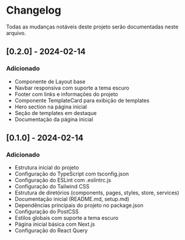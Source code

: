 # Changelog

Todas as mudanças notáveis deste projeto serão documentadas neste arquivo.

## [0.2.0] - 2024-02-14

### Adicionado

- Componente de Layout base
- Navbar responsiva com suporte a tema escuro
- Footer com links e informações do projeto
- Componente TemplateCard para exibição de templates
- Hero section na página inicial
- Seção de templates em destaque
- Documentação da página inicial

## [0.1.0] - 2024-02-14

### Adicionado

- Estrutura inicial do projeto
- Configuração do TypeScript com tsconfig.json
- Configuração do ESLint com .eslintrc.js
- Configuração do Tailwind CSS
- Estrutura de diretórios (components, pages, styles, store, services)
- Documentação inicial (README.md, setup.md)
- Dependências principais do projeto no package.json
- Configuração do PostCSS
- Estilos globais com suporte a tema escuro
- Página inicial básica com Next.js
- Configuração do React Query
